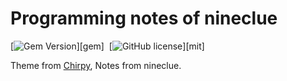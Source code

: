 # Programming notes of nineclue

[![Gem Version](https://img.shields.io/gem/v/jekyll-theme-chirpy)][gem]&nbsp;
[![GitHub license](https://img.shields.io/github/license/cotes2020/chirpy-starter.svg?color=blue)][mit]

Theme from [Chirpy](https://github.com/cotes2020/jekyll-theme-chirpy/), Notes from nineclue.
